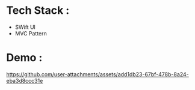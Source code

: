 # Tech Stack :
- SWift UI
- MVC Pattern

# Demo :

https://github.com/user-attachments/assets/add1db23-67bf-478b-8a24-eba3d8ccc31e




